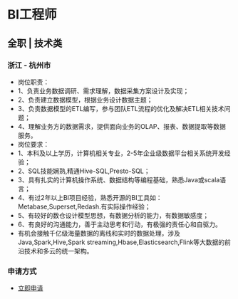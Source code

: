 
# BI工程师
## 全职  |  技术类
### 浙江 - 杭州市

- 岗位职责：
- 1、负责业务数据调研、需求理解，数据采集方案设计及实现；&nbsp;
- 2、负责建立数据模型，根据业务设计数据主题；
- 3、负责数据模型的ETL编写，参与团队ETL流程的优化及解决ETL相关技术问题；&nbsp;
- 4、理解业务方的数据需求，提供面向业务的OLAP、报表、数据提取等数据服务。
- 岗位要求：
- 1、本科及以上学历，计算机相关专业，2-5年企业级数据平台相关系统开发经验；
- 2、SQL技能娴熟,精通Hive-SQL,Presto-SQL；
- 3、具有扎实的计算机操作系统、数据结构等编程基础，熟悉Java或scala语言；
- 4、有过2年以上BI项目经验，熟悉开源的BI工具如：Metabase,Superset,Redash.有实际操作经验；
- 5、有较好的数仓设计模型思想，有数据分析的能力，有数据敏感度；
- 6、有良好的沟通能力，善于主动思考和行动，有极强的责任心和自驱力。
- 有机会接触千亿级海量数据的离线和实时的数据处理，涉及Java,Spark,Hive,Spark streaming,Hbase,Elasticsearch,Flink等大数据的前沿技术和多云的统一架构。
### 申请方式
- <a href="mailto:hr@tuya.com?subject=求职简历-BI工程师-来自GitHub">立即申请</a>